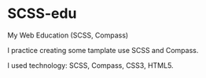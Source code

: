 # SCSS-edu
My Web Education (SCSS, Compass)

I practice creating some tamplate use SCSS and Compass. 

I used technology: SCSS, Compass, CSS3, HTML5.
